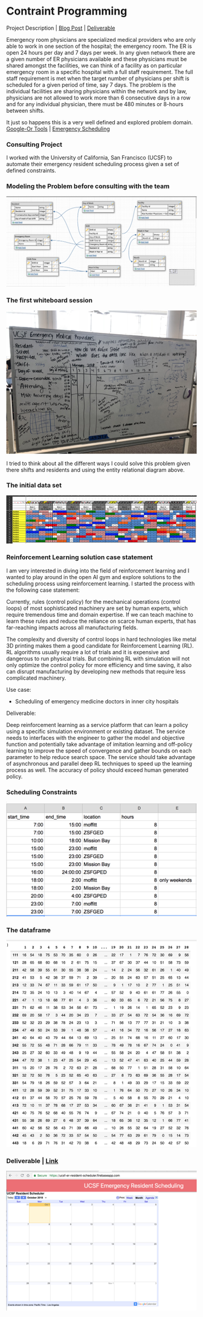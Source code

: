 # Contraint Programming
Project Description | [Blog Post](https://medium.com/@aliviablount/automating-scheduling-for-ed-residents-at-ucsf-a2aa8b9ab880) | [Deliverable](https://ucsf-er-resident-scheduler.firebaseapp.com/)

Emergency room physicians are specialized medical providers who are only able to work in one section of the hospital; the emergency room. The ER is open 24 hours per day and 7 days per week. In any given network there are a given number of ER physicians available and these physicians must be shared amongst the facilities, we can think of a facility as on particular emergency room in a specific hospital with a full staff requirement. The full staff requirement is met when the target number of physicians per shift is scheduled for a given period of time, say 7 days. The problem is the individual facilities are sharing physicians within the network and by law, physicians are not allowed to work more than 6 consecutive days in a row and for any individual physician, there must be 480 minutes or 8-hours between shifts.

It just so happens this is a very well defined and explored problem domain. [Google-Or Tools](https://developers.google.com/optimization/scheduling/employee_scheduling) | [Emergency Scheduling](https://pdfs.semanticscholar.org/6472/5010acca9c438ea9d205cca30484ab6bf86c.pdf)

### Consulting Project

I worked with the University of California, San Francisco (UCSF) to automate their emergency resident scheduling process given a set of defined constraints.

### Modeling the Problem before consulting with the team
![alt text](https://github.com/amblount/CP-for-ED-scheduling/blob/master/public/Screen%20Shot%202018-09-13%20at%205.53.07%20PM.png)

### The first whiteboard session
![alt text](https://github.com/amblount/CP-for-ED-scheduling/blob/master/public/IMG_3687%20(1).JPG)

I tried to think about all the different ways I could solve this problem given there shifts and residents and using the entity relational diagram above.

### The initial data set
![alt text](https://github.com/amblount/CP-for-ED-scheduling/blob/master/public/Screen%20Shot%202018-09-17%20at%203.19.31%20PM.png)

### Reinforcement Learning solution case statement

I am very interested in diving into the field of reinforcement learning and I wanted to play around in the open AI gym and explore solutions to the scheduling process using reinforcement learning. I started the process with the following case statement:

Currently, rules (control policy) for the mechanical operations (control loops) of most sophisticated machinery are set by human experts, which require tremendous time and domain expertise. If we can teach machine to learn these rules and reduce the reliance on scarce human experts, that has far-reaching impacts across all manufacturing fields.

The complexity and diversity of control loops in hard technologies like metal 3D printing makes them a good candidate for Reinforcement Learning (RL). RL algorithms usually require a lot of trials and it is expensive and dangerous to run physical trials. But combining RL with simulation will not only optimize the control policy for more efficiency and time saving, it also can disrupt manufacturing by developing new methods that require less complicated machinery.

Use case:

- Scheduling of emergency medicine doctors in inner city hospitals

Deliverable:

Deep reinforcement learning as a service platform that can learn a policy using a specific simulation environment or existing dataset. The service needs to interfaces with the engineer to gather the model and objective function and potentially take advantage of imitation learning and off-policy learning to improve the speed of convergence and gather bounds on each parameter to help reduce search space. The service should take advantage of asynchronous and parallel deep RL techniques to speed up the learning process as well. The accuracy of policy should exceed human generated policy. 

### Scheduling Constraints
![alt text](https://github.com/amblount/CP-for-ED-scheduling/blob/master/public/Screen%20Shot%202018-09-19%20at%204.13.07%20PM.png)

### The dataframe
![alt text](https://github.com/amblount/CP-for-ED-scheduling/blob/master/public/Screen%20Shot%202018-09-27%20at%205.14.03%20PM.png)

### Deliverable | [Link](https://ucsf-er-resident-scheduler.firebaseapp.com/)
![alt text](https://github.com/amblount/CP-for-ED-scheduling/blob/master/public/Screen%20Shot%202018-10-01%20at%203.14.25%20PM.png)
